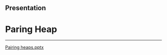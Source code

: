 ## Presentation 
# Paring Heap
----------------------------------------------------------------------------------------
[Pairing heaps.pptx](https://github.com/user-attachments/files/20042240/Pairing.heaps.pptx)
